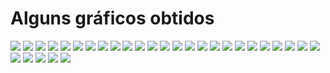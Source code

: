 # Alguns gráficos obtidos

<img src="https://github.com/bruno-said/r-language/blob/main/img/2_2_28_output.png" />
<img src="https://github.com/bruno-said/r-language/blob/main/img/2_2_28.png" />

<img src="https://github.com/bruno-said/r-language/blob/main/img/2_2_27_output.png" />
<img src="https://github.com/bruno-said/r-language/blob/main/img/2_2_27.png" />

<img src="https://github.com/bruno-said/r-language/blob/main/img/2_2_26_output.png" />
<img src="https://github.com/bruno-said/r-language/blob/main/img/2_2_26.png" />

<img src="https://github.com/bruno-said/r-language/blob/main/img/2_2_25_output.png" />
<img src="https://github.com/bruno-said/r-language/blob/main/img/2_2_25.png" />

<img src="https://github.com/bruno-said/r-language/blob/main/img/2_2_24_output.png" />
<img src="https://github.com/bruno-said/r-language/blob/main/img/2_2_24.png" />

<img src="https://github.com/bruno-said/r-language/blob/main/img/2_2_23_output.png" />
<img src="https://github.com/bruno-said/r-language/blob/main/img/2_2_23.png" />

<img src="https://github.com/bruno-said/r-language/blob/main/img/2_2_22_output.png" />
<img src="https://github.com/bruno-said/r-language/blob/main/img/2_2_22.png" />

<img src="https://github.com/bruno-said/r-language/blob/main/img/2_2_21_output.png" />
<img src="https://github.com/bruno-said/r-language/blob/main/img/2_2_21.png" />

<img src="https://github.com/bruno-said/r-language/blob/main/img/2_2_20_output.png" />
<img src="https://github.com/bruno-said/r-language/blob/main/img/2_2_20.png" />

<img src="https://github.com/bruno-said/r-language/blob/main/img/2_2_19_output.png" />
<img src="https://github.com/bruno-said/r-language/blob/main/img/2_2_19.png" />

<img src="https://github.com/bruno-said/r-language/blob/main/img/23.svg" />
<img src="https://github.com/bruno-said/r-language/blob/main/img/27.svg" />
<img src="https://github.com/bruno-said/r-language/blob/main/img/28.svg" />
<img src="https://github.com/bruno-said/r-language/blob/main/img/29.svg" />
<img src="https://github.com/bruno-said/r-language/blob/main/img/30.svg" />
<img src="https://github.com/bruno-said/r-language/blob/main/img/31.svg" />
<img src="https://github.com/bruno-said/r-language/blob/main/img/32.svg" />
<img src="https://github.com/bruno-said/r-language/blob/main/img/33.svg" />
<img src="https://github.com/bruno-said/r-language/blob/main/img/34.svg" />
<img src="https://github.com/bruno-said/r-language/blob/main/img/36.svg" />
